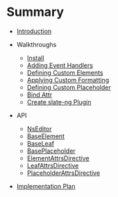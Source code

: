 # Summary

* [Introduction](README.md)

* Walkthroughs
  * [Install](docs/walkthroughs/install.md)
  * [Adding Event Handlers](docs/walkthroughs/adding-event-handlers.md)
  * [Defining Custom Elements](docs/walkthroughs/defining-custom-elements.md)
  * [Applying Custom Formatting](docs/walkthroughs/applying-custom-formatting.md)
  * [Defining Custom Placeholder](docs/walkthroughs/defining-custom-placeholder.md)
  * [Bind Attr](docs/walkthroughs/bind-attr.md)
  * [Create slate-ng Plugin](docs/walkthroughs/create-slate-ng-plugin.md)

* API
  * [NsEditor](docs/api/ns-editor.md)
  * [BaseElement](docs/api/base-element.md)
  * [BaseLeaf](docs/api/base-leaf.md)
  * [BasePlaceholder](docs/api/base-placholder.md)
  * [ElementAttrsDirective](docs/api/element-attrs-directive.md)
  * [LeafAttrsDirective](docs/api/leaf-attrs-directive.md)
  * [PlaceholderAttrsDirective](docs/api/placeholder-attrs-directive.md)


* [Implementation Plan](docs/principle.md)

